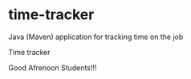 # time-tracker
Java (Maven) application for tracking time on the job

Time tracker

Good Afrenoon Students!!!
